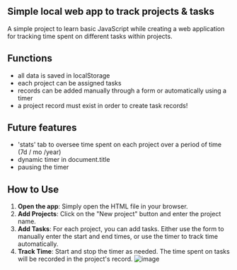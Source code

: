 ## Simple local web app to track projects & tasks
A simple project to learn basic JavaScript while creating a web application for tracking time spent on different tasks within projects.
## Functions
- all data is saved in localStorage
- each project can be assigned tasks
- records can be added manually through a form or automatically using a timer
- a project record must exist in order to create task records!
## Future features
- 'stats' tab to oversee time spent on each project over a period of time (7d / mo /year)
- dynamic timer in document.title
- pausing the timer
## How to Use
1. **Open the app**: Simply open the HTML file in your browser.
2. **Add Projects**: Click on the "New project" button and enter the project name.
3. **Add Tasks**: For each project, you can add tasks. Either use the form to manually enter the start and end times, or use the timer to track time automatically.
4. **Track Time**: Start and stop the timer as needed. The time spent on tasks will be recorded in the project's record.
![image](https://github.com/user-attachments/assets/8f23efdc-7018-48f1-8608-51695163df8b)
